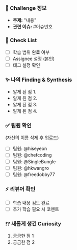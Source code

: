 ### 🌱 Challenge 정보
- **주제:** "내용"
- **관련 이슈:** #이슈번호

### 📌 Check List
- [ ] 학습 범위 완료 여부
- [ ] Assignee 설정 (본인)
- [ ] 태그 설정 확인

### ✨ 나의 Finding & Synthesis
- 알게 된 점 1.
- 알게 된 점 2.
- 알게 된 점 3.
- 알게 된 점 4.

### ✅ 팀원 확인 
(자신의 이름 삭제 후 업로드)
- [ ] 팀원: @hiseyeon
- [ ] 팀원: @chefcoding 
- [ ] 팀원: @SingleBungIe 
- [ ] 팀원: @hkwangro
- [ ] 팀원: @freedobby77 

### ⚡ 리뷰어 확인
- [ ] 학습 내용 검토 완료
- [ ] 추가 학습 필요 시 코멘트

### ⁉️ 새롭게 생긴 Curiosity
1. 궁금한 점 1
1. 궁금한 점 2
